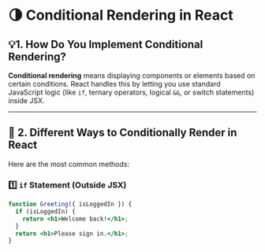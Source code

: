 # 🌗 Conditional Rendering in React

## 💡1. How Do You Implement Conditional Rendering?

**Conditional rendering** means displaying components or elements based on certain conditions. React handles this by letting you use standard JavaScript logic (like `if`, ternary operators, logical `&&`, or switch statements) inside JSX.

---

## 🧰 2. Different Ways to Conditionally Render in React

Here are the most common methods:

### 1️⃣ `if` Statement (Outside JSX)

```jsx
function Greeting({ isLoggedIn }) {
  if (isLoggedIn) {
    return <h1>Welcome back!</h1>;
  }
  return <h1>Please sign in.</h1>;
}
```
